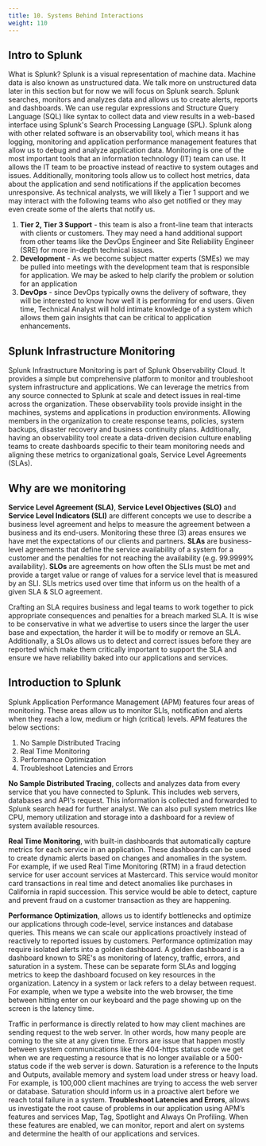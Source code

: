 ```yaml
---
title: 10. Systems Behind Interactions
weight: 110
---
```


## Intro to Splunk 

What is Splunk? Splunk is a visual representation of machine data. Machine data is also known as unstructured data. We talk more on unstructured data later in this section but for now we will focus on Splunk search. Splunk searches, monitors and analyzes data and allows us to create alerts, reports and dashboards. We can use regular expressions and Structure Query Language (SQL) like syntax to collect data and view results in a web-based interface using Splunk's Search Processing Language (SPL). Splunk along with other related software is an observability tool, which means it has logging, monitoring and application performance management features that allow us to debug and analyze application data. Monitoring is one of the most important tools that an information technology (IT) team can use. It allows the IT team to be proactive instead of reactive to system outages and issues. Additionally, monitoring tools allow us to collect host metrics, data about the application and send notifications if the application becomes unresponsive. As technical analysts, we will likely a Tier 1 support and we may interact with the following teams who also get notified or they may even create some of the alerts that notify us.  

1. **Tier 2, Tier 3 Support** - this team is also a front-line team that interacts with clients or customers. They may need a hand additional support from other teams like the DevOps Engineer and Site Reliability Engineer (SRE) for more in-depth technical issues.
2. **Development** - As we become subject matter experts (SMEs) we may be pulled into meetings with the development team that is responsible for application. We may be asked to help clarify the problem or solution for an application
3. **DevOps** - since DevOps typically owns the delivery of software, they will be interested to know how well it is performing for end users. Given time, Technical Analyst will hold intimate knowledge of a system which allows them gain insights that can be critical to application enhancements.
   
## Splunk Infrastructure Monitoring

Splunk Infrastructure Monitoring is part of Splunk Observability Cloud. It provides a simple but comprehensive platform to monitor and troubleshoot system infrastructure and applications. We can leverage the metrics from any source connected to Splunk at scale and detect issues in real-time across the organization. These observability tools provide insight in the machines, systems and applications in production environments. Allowing members in the organization to create response teams, policies, system backups, disaster recovery and business continuity plans. Additionally, having an observability tool create a data-driven decision culture enabling teams to create dashboards specific to their team monitoring needs and aligning these metrics to organizational goals, Service Level Agreements (SLAs). 

## Why are we monitoring

**Service Level Agreement (SLA)**, **Service Level Objectives (SLO)** and **Service Level Indicators (SLI)** are different concepts we use to describe a business level agreement and helps to measure the agreement between a business and its end-users. Monitoring these three (3) areas ensures we have met the expectations of our clients and partners. **SLAs** are business-level agreements that define the service availability of a system for a customer and the penalties for not reaching the availability (e.g. 99.9999% availability). **SLOs** are agreements on how often the SLIs must be met and provide a target value or range of values for a service level that is measured by an SLI. SLIs metrics used over time that inform us on the health of a given SLA & SLO agreement. 

Crafting an SLA requires business and legal teams to work together to pick appropriate consequences and penalties for a breach marked SLA. It is wise to be conservative in what we advertise to users since the larger the user base and expectation, the harder it will be to modify or remove an SLA. Additionally, a SLOs allows us to detect and correct issues before they are reported which make them critically important to support the SLA and ensure we have reliability baked into our applications and services.  

## Introduction to Splunk

Splunk Application Performance Management (APM) features four areas of monitoring. These areas allow us to monitor SLIs, notification and alerts when they reach a low, medium or high (critical) levels. APM features the below sections:  

1. No Sample Distributed Tracing 
2. Real Time Monitoring 
3. Performance Optimization 
4. Troubleshoot Latencies and Errors 

**No Sample Distributed Tracing**, collects and analyzes data from every service that you have connected to Splunk. This includes web servers, databases and API's request. This information is collected and forwarded to Splunk search head for further analyst. We can also pull system metrics like CPU, memory utilization and storage into a dashboard for a review of system available resources. 

**Real Time Monitoring**, with built-in dashboards that automatically capture metrics for each service in an application. These dashboards can be used to create dynamic alerts based on changes and anomalies in the system. For example, if we used Real Time Monitoring (RTM) in a fraud detection service for user account services at Mastercard. This service would monitor card transactions in real time and detect anomalies like purchases in California in rapid succession. This service would be able to detect, capture and prevent fraud on a customer transaction as they are happening.

**Performance Optimization**, allows us to identify bottlenecks and optimize our applications through code-level, service instances and database queries. This means we can scale our applications proactively instead of reactively to reported issues by customers. Performance optimization may require isolated alerts into a golden dashboard. A golden dashboard is a dashboard known to SRE's as monitoring of latency, traffic, errors, and saturation in a system. These can be separate form SLAs and logging metrics to keep the dashboard focused on key resources in the organization. Latency in a system or lack refers to a delay between request. For example, when we type a website into the web browser, the time between hitting enter on our keyboard and the page showing up on the screen is the latency time. 

Traffic in performance is directly related to how may client machines are sending request to the web server. In other words, how many people are coming to the site at any given time. Errors are issue that happen mostly between system communications like the 404-https status code we get when we are requesting a resource that is no longer available or a 500-status code if the web server is down. Saturation is a reference to the Inputs and Outputs, available memory and system load under stress or heavy load. For example, is 100,000 client machines are trying to access the web server or database. Saturation should inform us in a proactive alert before we reach total failure in a system. **Troubleshoot Latencies and Errors**, allows us investigate the root cause of problems in our application using APM’s features and services Map, Tag, Spotlight and Always On Profiling. When these features are enabled, we can monitor, report and alert on systems and determine the health of our applications and services.   



